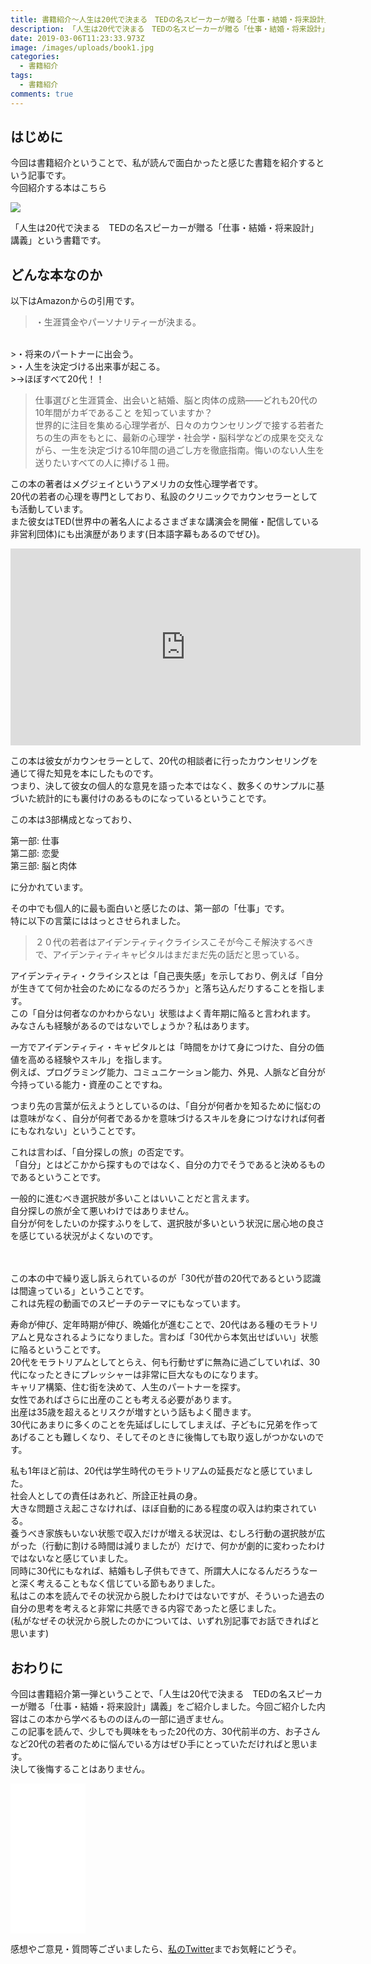 ```yaml
---
title: 書籍紹介～人生は20代で決まる　TEDの名スピーカーが贈る「仕事・結婚・将来設計」講義～
description: 「人生は20代で決まる　TEDの名スピーカーが贈る「仕事・結婚・将来設計」講義」という書籍について紹介します
date: 2019-03-06T11:23:33.973Z
image: /images/uploads/book1.jpg
categories:
  - 書籍紹介
tags:
  - 書籍紹介
comments: true
---
```

## はじめに

今回は書籍紹介ということで、私が読んで面白かったと感じた書籍を紹介するという記事です。<br>
今回紹介する本はこちら

<a href="https://www.amazon.co.jp/dp/B00N4FBEK8/ref=as_li_ss_il?_encoding=UTF8&btkr=1&linkCode=li2&tag=ringoku06-22&linkId=2fa42843d7c29a63e3111d2f9cd4e4d4&language=ja_JP" target="_blank"><img border="0" src="//ws-fe.amazon-adsystem.com/widgets/q?_encoding=UTF8&ASIN=B00N4FBEK8&Format=_SL160_&ID=AsinImage&MarketPlace=JP&ServiceVersion=20070822&WS=1&tag=ringoku06-22&language=ja_JP" ></a><img src="https://ir-jp.amazon-adsystem.com/e/ir?t=ringoku06-22&language=ja_JP&l=li2&o=9&a=B00N4FBEK8" width="1" height="1" border="0" alt="" style="border:none !important; margin:0px !important;" />

「人生は20代で決まる　TEDの名スピーカーが贈る「仕事・結婚・将来設計」講義」という書籍です。<br>

## どんな本なのか

以下はAmazonからの引用です。
>・生涯賃金やパーソナリティーが決まる。<br>
>・将来のパートナーに出会う。<br>
>・人生を決定づける出来事が起こる。<br>
>→ほぼすべて20代！！<br>

>仕事選びと生涯賃金、出会いと結婚、脳と肉体の成熟――どれも20代の10年間がカギであること
>を知っていますか？　<br>
>世界的に注目を集める心理学者が、日々のカウンセリングで接する若者たちの生の声をもとに、最新の心理学・社会学・脳科学などの成果を交えながら、一生を決定づける10年間の過ごし方を徹底指南。悔いのない人生を送りたいすべての人に捧げる１冊。

この本の著者はメグジェイというアメリカの女性心理学者です。<br>
20代の若者の心理を専門としており、私設のクリニックでカウンセラーとしても活動しています。<br>
また彼女はTED(世界中の著名人によるさまざまな講演会を開催・配信している非営利団体)にも出演歴があります(日本語字幕もあるのでぜひ)。<br>

<iframe width="560" height="315" src="https://www.youtube.com/embed/vhhgI4tSMwc" frameborder="0" allow="accelerometer; autoplay; encrypted-media; gyroscope; picture-in-picture" allowfullscreen></iframe>

この本は彼女がカウンセラーとして、20代の相談者に行ったカウンセリングを通じて得た知見を本にしたものです。<br>
つまり、決して彼女の個人的な意見を語った本ではなく、数多くのサンプルに基づいた統計的にも裏付けのあるものになっているということです。<br>

この本は3部構成となっており、<br>

第一部: 仕事<br>
第二部: 恋愛<br>
第三部: 脳と肉体<br>

に分かれています。<br>

その中でも個人的に最も面白いと感じたのは、第一部の「仕事」です。<br>
特に以下の言葉にははっとさせられました。<br>

>２０代の若者はアイデンティティクライシスこそが今こそ解決するべきで、アイデンティティキャピタルはまだまだ先の話だと思っている。

アイデンティティ・クライシスとは「自己喪失感」を示しており、例えば「自分が生きてて何か社会のためになるのだろうか」と落ち込んだりすることを指します。<br>
この「自分は何者なのかわからない」状態はよく青年期に陥ると言われます。<br>
みなさんも経験があるのではないでしょうか？私はあります。<br>

一方でアイデンティティ・キャピタルとは「時間をかけて身につけた、自分の価値を高める経験やスキル」を指します。<br>
例えば、プログラミング能力、コミュニケーション能力、外見、人脈など自分が今持っている能力・資産のことですね。<br>

つまり先の言葉が伝えようとしているのは、「自分が何者かを知るために悩むのは意味がなく、自分が何者であるかを意味づけるスキルを身につけなければ何者にもなれない」ということです。<br>

これは言わば、「自分探しの旅」の否定です。<br>
「自分」とはどこかから探すものではなく、自分の力でそうであると決めるものであるということです。<br>

一般的に進むべき選択肢が多いことはいいことだと言えます。<br>
自分探しの旅が全て悪いわけではありません。<br>
自分が何をしたいのか探すふりをして、選択肢が多いという状況に居心地の良さを感じている状況がよくないのです。<br>

<br>
<br>
この本の中で繰り返し訴えられているのが「30代が昔の20代であるという認識は間違っている」ということです。<br>
これは先程の動画でのスピーチのテーマにもなっています。<br>

寿命が伸び、定年時期が伸び、晩婚化が進むことで、20代はある種のモラトリアムと見なされるようになりました。言わば「30代から本気出せばいい」状態に陥るということです。<br>
20代をモラトリアムとしてとらえ、何も行動せずに無為に過ごしていれば、30代になったときにプレッシャーは非常に巨大なものになります。<br>
キャリア構築、住む街を決めて、人生のパートナーを探す。<br>
女性であればさらに出産のことも考える必要があります。<br>
出産は35歳を超えるとリスクが増すという話もよく聞きます。<br>
30代にあまりに多くのことを先延ばしにしてしまえば、子どもに兄弟を作ってあげることも難しくなり、そしてそのときに後悔しても取り返しがつかないのです。<br>

私も1年ほど前は、20代は学生時代のモラトリアムの延長だなと感じていました。<br>
社会人としての責任はあれど、所詮正社員の身。<br>
大きな問題さえ起こさなければ、ほぼ自動的にある程度の収入は約束されている。<br>
養うべき家族もいない状態で収入だけが増える状況は、むしろ行動の選択肢が広がった（行動に割ける時間は減りましたが）だけで、何かが劇的に変わったわけではないなと感じていました。
<br>
同時に30代にもなれば、結婚もし子供もできて、所謂大人になるんだろうなーと深く考えることもなく信じている節もありました。<br>
私はこの本を読んでその状況から脱したわけではないですが、そういった過去の自分の思考を考えると非常に共感できる内容であったと感じました。<br>
(私がなぜその状況から脱したのかについては、いずれ別記事でお話できればと思います)

## おわりに
今回は書籍紹介第一弾ということで、「人生は20代で決まる　TEDの名スピーカーが贈る「仕事・結婚・将来設計」講義」をご紹介しました。今回ご紹介した内容はこの本から学べるもののほんの一部に過ぎません。<br>
この記事を読んで、少しでも興味をもった20代の方、30代前半の方、お子さんなど20代の若者のために悩んでいる方はぜひ手にとっていただければと思います。<br>
決して後悔することはありません。<br>

<iframe style="width:120px;height:240px;" marginwidth="0" marginheight="0" scrolling="no" frameborder="0" src="//rcm-fe.amazon-adsystem.com/e/cm?lt1=_blank&bc1=000000&IS2=1&bg1=FFFFFF&fc1=000000&lc1=0000FF&t=ringoku06-22&language=ja_JP&o=9&p=8&l=as4&m=amazon&f=ifr&ref=as_ss_li_til&asins=B00N4FBEK8&linkId=3da4f2ab0d81d5e08bb77af69463991c"></iframe>


感想やご意見・質問等ございましたら、<a href="https://twitter.com/RinGoku98">私のTwitter</a>までお気軽にどうぞ。

